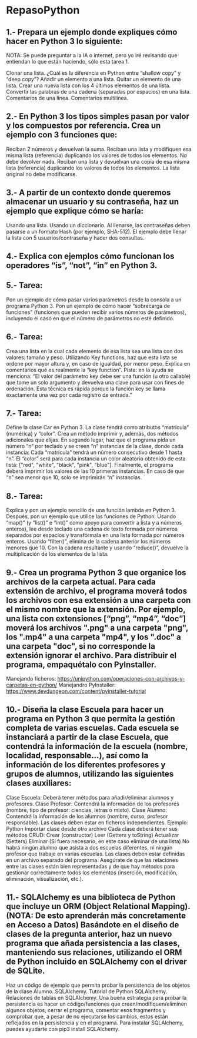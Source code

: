 # RepasoPython

## 1.- Prepara un ejemplo donde expliques cómo hacer en Python 3 lo siguiente: 

NOTA: Se puede preguntar a la IA o internet, pero yo iré revisando que entiendan lo que están haciendo, sólo esta tarea 1.

Clonar una lista.
¿Cuál es la diferencia en Python entre “shallow copy” y “deep copy”?
Añadir un elemento a una lista.
Quitar un elemento de una lista.
Crear una nueva lista con los 4 últimos elementos de una lista.
Convertir las palabras de una cadena (separadas por espacios) en una lista.
Comentarios de una línea.
Comentarios multilínea.

## 2.- En Python 3 los tipos simples pasan por valor y los compuestos por referencia. Crea un ejemplo con 3 funciones que:

Reciban 2 números y devuelvan la suma.
Reciban una lista y modifiquen esa misma lista (referencia) duplicando los valores de todos los elementos. No debe devolver nada.
Reciban una lista y devuelvan una copia de esa misma lista (referencia) duplicando los valores de todos los elementos. La lista original no debe modificarse.

## 3.- A partir de un contexto donde queremos almacenar un usuario y su contraseña, haz un ejemplo que explique cómo se haría:

Usando una lista.
Usando un diccionario.
Al llenarse, las contraseñas deben pasarse a un formato Hash (por ejemplo, SHA-512).
El ejemplo debe llenar la lista con 5 usuarios/contraseña y hacer dos consultas.

## 4.- Explica con ejemplos cómo funcionan los operadores “is”, “not”, “in” en Python 3.

## 5.- Tarea:

Pon un ejemplo de cómo pasar varios parámetros desde la consola a un programa Python 3.
Pon un ejemplo de cómo hacer “sobrecarga de funciones” (funciones que pueden recibir varios números de parámetros), incluyendo el caso en que el número de parámetros no esté definido.

## 6.- Tarea:

Crea una lista en la cual cada elemento de esa lista sea una lista con dos valores: tamaño y peso.
Utilizando Key functions, haz que esta lista se ordene por mayor altura y, en caso de igualdad, por menor peso.
Explica en comentarios qué es realmente la “key function”. Pista: en la ayuda se menciona: “El valor del parámetro key debe ser una función (u otro callable) que tome un solo argumento y devuelva una clave para usar con fines de ordenación. Esta técnica es rápida porque la función key se llama exactamente una vez por cada registro de entrada.”

## 7.- Tarea:

Define la clase Car en Python 3. La clase tendrá como atributos “matrícula” (numérica) y “color”. Crea un método imprimir y, además, dos métodos adicionales que elijas.
En segundo lugar, haz que el programa pida un número “n” por teclado y se creen “n” instancias de la clase, donde cada instancia:
Cada “matrícula” tendrá un número consecutivo desde 1 hasta “n”.
El “color” será para cada instancia un color aleatorio obtenido de esta lista: ["red", "white", "black", "pink", "blue"].
Finalmente, el programa deberá imprimir los valores de las 10 primeras instancias. En caso de que “n” sea menor que 10, solo se imprimirán “n” instancias.

## 8.- Tarea:

Explica y pon un ejemplo sencillo de una función lambda en Python 3.
Después, pon un ejemplo que utilice las funciones de Python:
Usando “map()” (y “list()” e “int()” como apoyo para convertir a lista y a números enteros), lee desde teclado una cadena de texto formada por números separados por espacios y transfórmala en una lista formada por números enteros.
Usando “filter()”, elimina de la cadena anterior los números menores que 10.
Con la cadena resultante y usando “reduce()”, devuelve la multiplicación de los elementos de la lista.

## 9.- Crea un programa Python 3 que organice los archivos de la carpeta actual. Para cada extensión de archivo, el programa moverá todos los archivos con esa extensión a una carpeta con el mismo nombre que la extensión. Por ejemplo, una lista con extensiones [“png”, “mp4”, “doc”] moverá los archivos ".png" a una carpeta "png", los ".mp4" a una carpeta "mp4", y los ".doc" a una carpeta "doc", si no corresponde la extensión ignorar el archivo. Para distribuir el programa, empaquétalo con PyInstaller.

Manejando ficheros: https://unipython.com/operaciones-con-archivos-y-carpetas-en-python/
Manejandro PyInstaller: https://www.devdungeon.com/content/pyinstaller-tutorial

## 10.- Diseña la clase Escuela para hacer un programa en Python 3 que permita la gestión completa de varias escuelas. Cada escuela se instanciará a partir de la clase Escuela, que contendrá la información de la escuela (nombre, localidad, responsable...), así como la información de los diferentes profesores y grupos de alumnos, utilizando las siguientes clases auxiliares:

Clase Escuela: Deberá tener métodos para añadir/eliminar alumnos y profesores.
Clase Profesor: Contendrá la información de los profesores (nombre, tipo de profesor: ciencias, letras o mixto).
Clase Alumno: Contendrá la información de los alumnos (nombre, curso, profesor responsable).
Las clases deben estar en ficheros independientes. Ejemplo: Python Importar clase desde otro archivo
Cada clase deberá tener sus métodos CRUD:
Crear (constructor)
Leer (Getters y toString)
Actualizar (Setters)
Eliminar (Si fuera necesario, en este caso eliminar de una lista)
No habrá ningún alumno que asista a dos escuelas diferentes, ni ningún profesor que trabaje en varias escuelas. Las clases deben estar definidas en un archivo separado del programa. Asegúrate de que las relaciones entre las clases están bien representadas y de que hay métodos para gestionar correctamente todos los elementos (inserción, modificación, eliminación, visualización, etc.). 

## 11.- SQLAlchemy es una biblioteca de Python que incluye un ORM (Object Relational Mapping). (NOTA: De esto aprenderán más concretamente en Acceso a Datos) Basándote en el diseño de clases de la pregunta anterior, haz un nuevo programa que añada persistencia a las clases, manteniendo sus relaciones, utilizando el ORM de Python incluido en SQLAlchemy con el driver de SQLite.

Haz un código de ejemplo que permita probar la persistencia de los objetos de la clase Alumno.
SQLAlchemy. Tutorial de Python SQLAlchemy.
Relaciones de tablas en SQLAlchemy.
Una buena estrategia para probar la persistencia es hacer un código/funciones que creen/modifiquen/eliminen algunos objetos, cerrar el programa, comentar esos fragmentos y comprobar que, a pesar de no ejecutarse los cambios, estos están reflejados en la persistencia y en el programa.
Para instalar SQLAlchemy, puedes ayudarte con pip3 install SQLAlchemy.
